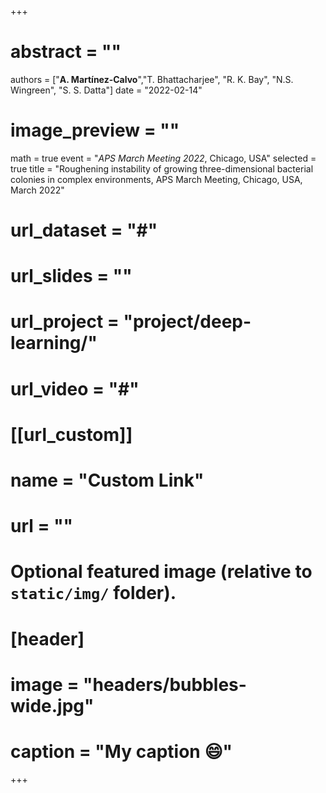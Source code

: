+++
# abstract = ""
authors = ["**A. Martínez-Calvo**","T. Bhattacharjee", "R. K. Bay", "N.S. Wingreen", "S. S. Datta"]
date = "2022-02-14"
# image_preview = ""
math = true
event = "_APS March Meeting 2022_, Chicago, USA"
selected = true
title = "Roughening instability of growing three-dimensional bacterial colonies in complex environments, APS March Meeting, Chicago, USA, March 2022"
# url_dataset = "#"
# url_slides = ""
# url_project = "project/deep-learning/"
# url_video = "#"

# [[url_custom]]
 # name = "Custom Link"
 # url = ""

# Optional featured image (relative to `static/img/` folder).
# [header]
# image = "headers/bubbles-wide.jpg"
# caption = "My caption :smile:"

+++
